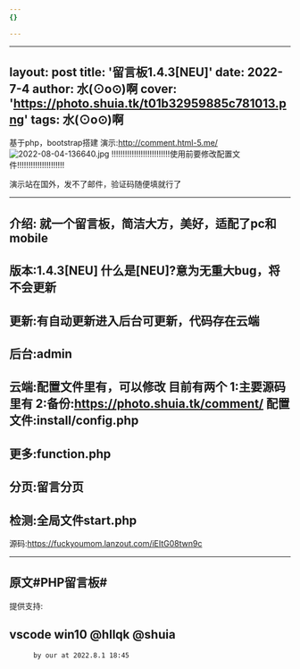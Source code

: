 ```yaml
---
{}

---
```

--- 
layout: post 
title: '留言板1.4.3[NEU]' 
date: 2022-7-4 
author: 水(⊙o⊙)啊 
cover: 'https://photo.shuia.tk/t01b32959885c781013.png' 
tags: 水(⊙o⊙)啊 
---

基于php，bootstrap搭建
演示:http://comment.html-5.me/
![2022-08-04-136640.jpg](http://www.shui.tk/assets/2022-08-04-136640.jpg)
!!!!!!!!!!!!!!!!!!!!!!!!!!使用前要修改配置文件!!!!!!!!!!!!!!!!!!!!!

演示站在国外，发不了邮件，验证码随便填就行了

------------------------------------------------------------------------------------
介绍:
就一个留言板，简洁大方，美好，适配了pc和mobile
------------------------------------------------------------------------------------
版本:1.4.3[NEU]
什么是[NEU]?意为无重大bug，将不会更新
------------------------------------------------------------------------------------
更新:有自动更新进入后台可更新，代码存在云端
------------------------------------------------------------------------------------
后台:admin
------------------------------------------------------------------------------------
云端:配置文件里有，可以修改
目前有两个
1:主要源码里有
2:备份:https://photo.shuia.tk/comment/
配置文件:install/config.php
------------------------------------------------------------------------------------
更多:function.php
------------------------------------------------------------------------------------
分页:留言分页
------------------------------------------------------------------------------------
检测:全局文件start.php
------------------------------------------------------------------------------------

源码:https://fuckyoumom.lanzout.com/iEItG08twn9c

------------------------------------------------------------------------------------
原文#PHP留言板#
------------------------------------------------------------------------------------
提供支持:

vscode
win10
@hllqk
@shuia
------------------------------------------------------------------------------------
          by our at 2022.8.1 18:45